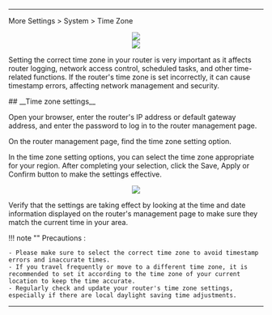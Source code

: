 
---
More Settings  > System > Time Zone
<div style="text-align: center;">
	<img class="boxshadow" src="/images/more.png">
</div>
<div style="text-align: center;">
	<img class="boxshadow" src="/images/sys.png">
</div>
	
<p class="text">
Setting the correct time zone in your router is very important as it affects router logging, network access control, scheduled tasks, and other time-related functions. If the router's time zone is set incorrectly, it can cause timestamp errors, affecting network management and security.
</p>
## __Time zone settings__
<p class="text">
Open your browser, enter the router's IP address or default gateway address, and enter the password to log in to the router management page.
</p>
<p class="text">
On the router management page, find the time zone setting option.

In the time zone setting options, you can select the time zone appropriate for your region. After completing your selection, click the Save, Apply or Confirm button to make the settings effective.
</p>
<div style="text-align: center;">
    <img class="boxshadow" src="/images/time_zone.png">
</div>
<p class="text">
Verify that the settings are taking effect by looking at the time and date information displayed on the router's management page to make sure they match the current time in your area.
</p>


!!! note ""
	Precautions : 

	- Please make sure to select the correct time zone to avoid timestamp errors and inaccurate times.
	- If you travel frequently or move to a different time zone, it is recommended to set it according to the time zone of your current location to keep the time accurate.
	- Regularly check and update your router's time zone settings, especially if there are local daylight saving time adjustments.

---